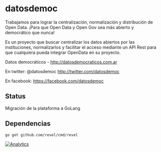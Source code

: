 datosdemoc
==========

Trabajamos para lograr la centralización, normalización y distribución de Open Data. ¡Para que Open Data y Open Gov sea más abierto y democrático que nunca!

Es un proyecto que buscar centralizar los datos abiertos por las instituciones, normalizarlos y facilitar el acceso mediante un API Rest para que cualquiera pueda integrar OpenData en su proyecto.



Datos democráticos - http://datosdemocraticos.com.ar

En twitter: @datosdemoc http://twitter.com/datosdemoc

En facebook: https://facebook.com/datosdemoc

Status
------

Migración de la plataforma a GoLang

Dependencias
------------
```
go get github.com/revel/cmd/revel
```

[![Analytics](https://ga-beacon.appspot.com/UA-51467836-1/glena/datosdemoc)](http://germanlena.com.ar)
